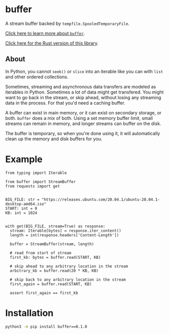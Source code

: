 # buffer

A stream buffer backed by `tempfile.SpooledTemporaryFile`. 

[Click here to learn more about `buffer`](https://alexdelorenzo.dev/programming/2019/04/14/buffer).

[Click here for the Rust version of this library](https://gitlab.com/thismachinechills/buffers-rs).

## About
In Python, you cannot `seek()` or `slice` into an iterable like you can with `list` and other ordered collections.

Sometimes, streaming and asynchronous data transfers are modeled as iterables in Python. Sometimes a lot of data might get transfered. You might want to go back in the stream, or skip ahead, without losing any streaming data in the process. For that you'd need a caching buffer.

A buffer can exist in main memory, or it can exist on secondary storage, or both. `buffer` does a mix of both. Using a set memory buffer limit, small streams can remain in memory, and longer streams can buffer on the disk.

The buffer is temporary, so when you're done using it, it will automatically clean up the memory and disk buffers for you. 

# Example

```python3
from typing import Iterable

from buffer import StreamBuffer
from requests import get


BIG_FILE: str = "https://releases.ubuntu.com/20.04.1/ubuntu-20.04.1-desktop-amd64.iso"
START: int = 0
KB: int = 1024


with get(BIG_FILE, stream=True) as response:
  stream: Iterable[bytes] = response.iter_content()
  length = int(response.headers['Content-Length'])
  
  buffer = StreamBuffer(stream, length)

  # read from start of stream
  first_kb: bytes = buffer.read(START, KB)
  
  # skip ahead to any arbitrary location in the stream
  arbitrary_kb = buffer.read(20 * KB, KB)
  
  # skip back to any arbitrary location in the stream
  first_again = buffer.read(START, KB)
  
  assert first_again == first_kb
```

# Installation
```bash
python3 -m pip install buffer==0.1.0
```
